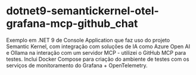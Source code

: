 # dotnet9-semantickernel-otel-grafana-mcp-github_chat
Exemplo em .NET 9 de Console Application que faz uso do projeto Semantic Kernel, com integração com soluções de IA como Azure Open AI e Ollama na interação com um servidor MCP - utilizei o GitHub MCP para testes. Inclui Docker Compose para criação do ambiente de testes com os serviços de monitoramento do Grafana + OpenTelemetry.
